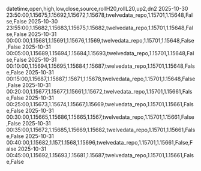 datetime,open,high,low,close,source,rollH20,rollL20,up2,dn2
2025-10-30 23:50:00,1.15675,1.15692,1.15672,1.15678,twelvedata_repo,1.15701,1.15648,False,False
2025-10-30 23:55:00,1.15682,1.15683,1.15675,1.15682,twelvedata_repo,1.15701,1.15648,False,False
2025-10-31 00:00:00,1.15681,1.15691,1.15676,1.1569,twelvedata_repo,1.15701,1.15648,False,False
2025-10-31 00:05:00,1.15689,1.15694,1.15684,1.15693,twelvedata_repo,1.15701,1.15648,False,False
2025-10-31 00:10:00,1.15694,1.15695,1.15684,1.15687,twelvedata_repo,1.15701,1.15648,False,False
2025-10-31 00:15:00,1.15687,1.15687,1.15671,1.15678,twelvedata_repo,1.15701,1.15648,False,False
2025-10-31 00:20:00,1.15677,1.15677,1.15661,1.15672,twelvedata_repo,1.15701,1.15661,False,False
2025-10-31 00:25:00,1.15673,1.15674,1.15667,1.15669,twelvedata_repo,1.15701,1.15661,False,False
2025-10-31 00:30:00,1.15665,1.15686,1.15665,1.1567,twelvedata_repo,1.15701,1.15661,False,False
2025-10-31 00:35:00,1.15672,1.15685,1.15669,1.15682,twelvedata_repo,1.15701,1.15661,False,False
2025-10-31 00:40:00,1.15682,1.157,1.1568,1.15696,twelvedata_repo,1.15701,1.15661,False,False
2025-10-31 00:45:00,1.15692,1.15693,1.15681,1.15687,twelvedata_repo,1.15701,1.15661,False,False
